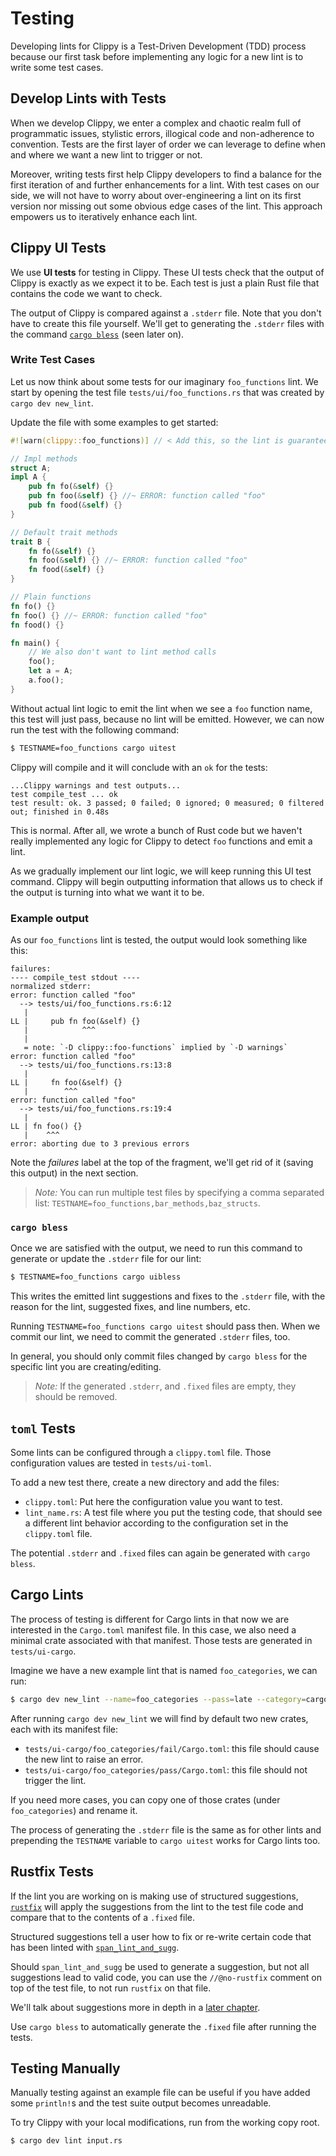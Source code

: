 # Testing

Developing lints for Clippy is a Test-Driven Development (TDD) process because
our first task before implementing any logic for a new lint is to write some test cases.

## Develop Lints with Tests

When we develop Clippy, we enter a complex and chaotic realm full of
programmatic issues, stylistic errors, illogical code and non-adherence to convention.
Tests are the first layer of order we can leverage to define when and where
we want a new lint to trigger or not.

Moreover, writing tests first help Clippy developers to find a balance for
the first iteration of and further enhancements for a lint.
With test cases on our side, we will not have to worry about over-engineering
a lint on its first version nor missing out some obvious edge cases of the lint.
This approach empowers us to iteratively enhance each lint.

## Clippy UI Tests

We use **UI tests** for testing in Clippy. These UI tests check that the output
of Clippy is exactly as we expect it to be. Each test is just a plain Rust file
that contains the code we want to check.

The output of Clippy is compared against a `.stderr` file. Note that you don't
have to create this file yourself. We'll get to generating the `.stderr` files
with the command [`cargo bless`](#cargo-bless) (seen later on).

### Write Test Cases

Let us now think about some tests for our imaginary `foo_functions` lint. We
start by opening the test file `tests/ui/foo_functions.rs` that was created by
`cargo dev new_lint`.

Update the file with some examples to get started:

```rust
#![warn(clippy::foo_functions)] // < Add this, so the lint is guaranteed to be enabled in this file

// Impl methods
struct A;
impl A {
    pub fn fo(&self) {}
    pub fn foo(&self) {} //~ ERROR: function called "foo"
    pub fn food(&self) {}
}

// Default trait methods
trait B {
    fn fo(&self) {}
    fn foo(&self) {} //~ ERROR: function called "foo"
    fn food(&self) {}
}

// Plain functions
fn fo() {}
fn foo() {} //~ ERROR: function called "foo"
fn food() {}

fn main() {
    // We also don't want to lint method calls
    foo();
    let a = A;
    a.foo();
}
```

Without actual lint logic to emit the lint when we see a `foo` function name,
this test will just pass, because no lint will be emitted. However, we can now
run the test with the following command:

```sh
$ TESTNAME=foo_functions cargo uitest
```

Clippy will compile and it will conclude with an `ok` for the tests:

```
...Clippy warnings and test outputs...
test compile_test ... ok
test result: ok. 3 passed; 0 failed; 0 ignored; 0 measured; 0 filtered out; finished in 0.48s
```

This is normal. After all, we wrote a bunch of Rust code but we haven't really
implemented any logic for Clippy to detect `foo` functions and emit a lint.

As we gradually implement our lint logic, we will keep running this UI test command.
Clippy will begin outputting information that allows us to check if the output is
turning into what we want it to be.

### Example output

As our `foo_functions` lint is tested, the output would look something like this:

```
failures:
---- compile_test stdout ----
normalized stderr:
error: function called "foo"
  --> tests/ui/foo_functions.rs:6:12
   |
LL |     pub fn foo(&self) {}
   |            ^^^
   |
   = note: `-D clippy::foo-functions` implied by `-D warnings`
error: function called "foo"
  --> tests/ui/foo_functions.rs:13:8
   |
LL |     fn foo(&self) {}
   |        ^^^
error: function called "foo"
  --> tests/ui/foo_functions.rs:19:4
   |
LL | fn foo() {}
   |    ^^^
error: aborting due to 3 previous errors
```

Note the *failures* label at the top of the fragment, we'll get rid of it
(saving this output) in the next section.

> _Note:_ You can run multiple test files by specifying a comma separated list:
> `TESTNAME=foo_functions,bar_methods,baz_structs`.

### `cargo bless`

Once we are satisfied with the output, we need to run this command to
generate or update the `.stderr` file for our lint:

```sh
$ TESTNAME=foo_functions cargo uibless
```

This writes the emitted lint suggestions and fixes to the `.stderr` file, with
the reason for the lint, suggested fixes, and line numbers, etc.

Running `TESTNAME=foo_functions cargo uitest` should pass then. When we commit
our lint, we need to commit the generated `.stderr` files, too.

In general, you should only commit files changed by `cargo bless` for the
specific lint you are creating/editing.

> _Note:_ If the generated `.stderr`, and `.fixed` files are empty,
> they should be removed.

## `toml` Tests

Some lints can be configured through a `clippy.toml` file. Those configuration
values are tested in `tests/ui-toml`.

To add a new test there, create a new directory and add the files:

- `clippy.toml`: Put here the configuration value you want to test.
- `lint_name.rs`: A test file where you put the testing code, that should see a
  different lint behavior according to the configuration set in the
  `clippy.toml` file.

The potential `.stderr` and `.fixed` files can again be generated with `cargo
bless`.

## Cargo Lints

The process of testing is different for Cargo lints in that now we are
interested in the `Cargo.toml` manifest file. In this case, we also need a
minimal crate associated with that manifest. Those tests are generated in
`tests/ui-cargo`.

Imagine we have a new example lint that is named `foo_categories`, we can run:

```sh
$ cargo dev new_lint --name=foo_categories --pass=late --category=cargo
```

After running `cargo dev new_lint` we will find by default two new crates,
each with its manifest file:

* `tests/ui-cargo/foo_categories/fail/Cargo.toml`: this file should cause the
  new lint to raise an error.
* `tests/ui-cargo/foo_categories/pass/Cargo.toml`: this file should not trigger
  the lint.

If you need more cases, you can copy one of those crates (under
`foo_categories`) and rename it.

The process of generating the `.stderr` file is the same as for other lints
and prepending the `TESTNAME` variable to `cargo uitest` works for Cargo lints too.

## Rustfix Tests

If the lint you are working on is making use of structured suggestions,
[`rustfix`] will apply the suggestions from the lint to the test file code and
compare that to the contents of a `.fixed` file.

Structured suggestions tell a user how to fix or re-write certain code that has
been linted with [`span_lint_and_sugg`].

Should `span_lint_and_sugg` be used to generate a suggestion, but not all
suggestions lead to valid code, you can use the `//@no-rustfix` comment on top
of the test file, to not run `rustfix` on that file.

We'll talk about suggestions more in depth in a [later chapter](emitting_lints.md).

Use `cargo bless` to automatically generate the `.fixed` file after running
the tests.

[`rustfix`]: https://github.com/rust-lang/rustfix
[`span_lint_and_sugg`]: https://doc.rust-lang.org/beta/nightly-rustc/clippy_utils/diagnostics/fn.span_lint_and_sugg.html

## Testing Manually

Manually testing against an example file can be useful if you have added some
`println!`s and the test suite output becomes unreadable.

To try Clippy with your local modifications, run from the working copy root.

```sh
$ cargo dev lint input.rs
```
